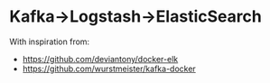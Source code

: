 # Kafka->Logstash->ElasticSearch

With inspiration from:
 - https://github.com/deviantony/docker-elk
 - https://github.com/wurstmeister/kafka-docker
